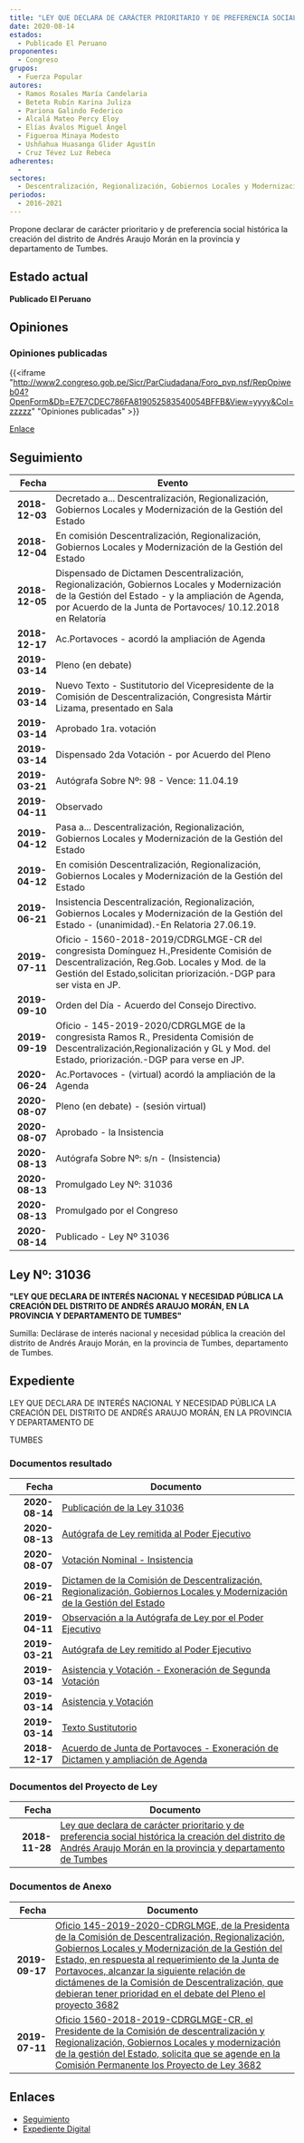 ```yaml
---
title: "LEY QUE DECLARA DE CARÁCTER PRIORITARIO Y DE PREFERENCIA SOCIAL HISTÓRICA LA CREACIÓN DEL DISTRITO DE ANDRÉS ARAUJO MORÁN EN LA PROVINCIA Y DEPARTAMENTO DE TUMBES"
date: 2020-08-14
estados: 
  - Publicado El Peruano
proponentes: 
  - Congreso
grupos: 
  - Fuerza Popular
autores: 
  - Ramos Rosales María Candelaria
  - Beteta Rubín Karina Juliza
  - Pariona Galindo Federico
  - Alcalá Mateo Percy Eloy
  - Elías Ávalos Miguel Ángel
  - Figueroa Minaya Modesto
  - Ushñahua Huasanga Glider Agustín
  - Cruz Tévez Luz Rebeca
adherentes: 
  - 
sectores: 
  - Descentralización, Regionalización, Gobiernos Locales y Modernización de la Gestión del Estado
periodos: 
  - 2016-2021
---
```


Propone declarar de carácter prioritario y de preferencia social histórica la creación del distrito de Andrés Araujo Morán en la provincia y departamento de Tumbes.


## Estado actual

**Publicado El Peruano**

## Opiniones

### Opiniones publicadas

{{<iframe "http://www2.congreso.gob.pe/Sicr/ParCiudadana/Foro_pvp.nsf/RepOpiweb04?OpenForm&Db=E7E7CDEC786FA819052583540054BFFB&View=yyyy&Col=zzzzz" "Opiniones publicadas" >}}

[Enlace](http://www2.congreso.gob.pe/Sicr/ParCiudadana/Foro_pvp.nsf/RepOpiweb04?OpenForm&Db=E7E7CDEC786FA819052583540054BFFB&View=yyyy&Col=zzzzz)

## Seguimiento

| Fecha | Evento |
|------:|--------|
| **2018-12-03** | Decretado a... Descentralización, Regionalización, Gobiernos Locales y Modernización de la Gestión del Estado|
| **2018-12-04** | En comisión Descentralización, Regionalización, Gobiernos Locales y Modernización de la Gestión del Estado|
| **2018-12-05** | Dispensado de Dictamen Descentralización, Regionalización, Gobiernos Locales y Modernización de la Gestión del Estado - y la ampliación de Agenda, por Acuerdo de la Junta de Portavoces/ 10.12.2018 en Relatoría|
| **2018-12-17** | Ac.Portavoces - acordó la ampliación de Agenda|
| **2019-03-14** | Pleno (en debate)|
| **2019-03-14** | Nuevo Texto - Sustitutorio del Vicepresidente de la Comisión de Descentralización, Congresista Mártir Lizama, presentado en Sala|
| **2019-03-14** | Aprobado 1ra. votación|
| **2019-03-14** | Dispensado 2da Votación - por Acuerdo del Pleno|
| **2019-03-21** | Autógrafa Sobre Nº: 98 - Vence: 11.04.19|
| **2019-04-11** | Observado|
| **2019-04-12** | Pasa a... Descentralización, Regionalización, Gobiernos Locales y Modernización de la Gestión del Estado|
| **2019-04-12** | En comisión Descentralización, Regionalización, Gobiernos Locales y Modernización de la Gestión del Estado|
| **2019-06-21** | Insistencia Descentralización, Regionalización, Gobiernos Locales y Modernización de la Gestión del Estado - (unanimidad).-En Relatoria 27.06.19.|
| **2019-07-11** | Oficio - 1560-2018-2019/CDRGLMGE-CR del congresista Domínguez H.,Presidente Comisión de Descentralización, Reg.Gob. Locales y Mod. de la Gestión del Estado,solicitan priorización.-DGP para ser vista en JP.|
| **2019-09-10** | Orden del Día - Acuerdo del Consejo Directivo.|
| **2019-09-19** | Oficio - 145-2019-2020/CDRGLMGE de la congresista Ramos R., Presidenta Comisión de Descentralización,Regionalización y GL y Mod. del Estado, priorización.-DGP para verse en JP.|
| **2020-06-24** | Ac.Portavoces - (virtual) acordó la ampliación de la Agenda|
| **2020-08-07** | Pleno (en debate) - (sesión virtual)|
| **2020-08-07** | Aprobado - la Insistencia|
| **2020-08-13** | Autógrafa Sobre Nº: s/n - (Insistencia)|
| **2020-08-13** | Promulgado Ley Nº: 31036|
| **2020-08-13** | Promulgado por el Congreso|
| **2020-08-14** | Publicado - Ley Nº 31036|

## Ley Nº: 31036

**"LEY QUE DECLARA DE INTERÉS NACIONAL Y NECESIDAD PÚBLICA LA CREACIÓN DEL DISTRITO DE ANDRÉS ARAUJO MORÁN, EN LA PROVINCIA Y DEPARTAMENTO DE TUMBES"**

Sumilla: Declárase de interés nacional y necesidad pública la creación del distrito de Andrés Araujo Morán, en la provincia de Tumbes, departamento de Tumbes.


## Expediente

LEY QUE DECLARA DE INTERÉS NACIONAL Y NECESIDAD PÚBLICA LA CREACIÓN DEL DISTRITO DE ANDRÉS ARAUJO MORÁN, EN LA PROVINCIA Y DEPARTAMENTO DE

TUMBES


### Documentos resultado

| Fecha | Documento |
|------:|--------|
| **2020-08-14** | [Publicación de la Ley 31036](http://www.leyes.congreso.gob.pe/Documentos/2016_2021/ADLP/Normas_Legales/31036-LEY.pdf) |
| **2020-08-13** | [Autógrafa de Ley remitida al Poder Ejecutivo](http://www.leyes.congreso.gob.pe/Documentos/2016_2021/ADLP/Texto_Aprobado/AU0368220200813.pdf) |
| **2020-08-07** | [Votación Nominal - Insistencia](http://www.leyes.congreso.gob.pe/Documentos/2016_2021/Asistencia_y_Votacion/Proyectos_de_Ley/Votacion_Nominal/VNI03682-20200807.pdf) |
| **2019-06-21** | [Dictamen de la Comisión de Descentralización, Regionalización, Gobiernos Locales y Modernización de la Gestión del Estado](http://www.leyes.congreso.gob.pe/Documentos/2016_2021/Dictamenes/Proyectos_de_Ley/03682DC08MAY20190621.pdf) |
| **2019-04-11** | [Observación a la Autógrafa de Ley por el Poder Ejecutivo](http://www.leyes.congreso.gob.pe/Documentos/2016_2021/Observacion_a_la_Autografa/OBAU0368220190411.pdf) |
| **2019-03-21** | [Autógrafa de Ley remitido al Poder Ejecutivo](http://www.leyes.congreso.gob.pe/Documentos/2016_2021/Autografas/Ley_y_de_Resolucion_Legislativa/AU0368220190321.pdf) |
| **2019-03-14** | [Asistencia y Votación - Exoneración de Segunda Votación](http://www.leyes.congreso.gob.pe/Documentos/2016_2021/Asistencia_y_Votacion/Proyectos_de_Ley/Exoneracion_de_Segunda_Votacion/PL_ESV03682_20190314.pdf) |
| **2019-03-14** | [Asistencia y Votación](http://www.leyes.congreso.gob.pe/Documentos/2016_2021/Asistencia_y_Votacion/Proyectos_de_Ley/PL_AV03682_20190314.pdf) |
| **2019-03-14** | [Texto Sustitutorio](http://www.leyes.congreso.gob.pe/Documentos/2016_2021/Texto_Sustitutorio/Proyectos_de_Ley/TS0368220190314.pdf) |
| **2018-12-17** | [Acuerdo de Junta de Portavoces - Exoneración de Dictamen y ampliación de Agenda](http://www.leyes.congreso.gob.pe/Documentos/2016_2021/Acuerdos/Junta_Portavoces/AJP0368220181217.pdf) |

### Documentos del Proyecto de Ley

| Fecha | Documento |
|------:|--------|
| **2018-11-28** | [Ley que declara de carácter prioritario y de preferencia social histórica la creación del distrito de Andrés Araujo Morán en la provincia y departamento de Tumbes](http://www.leyes.congreso.gob.pe/Documentos/2016_2021/Proyectos_de_Ley_y_de_Resoluciones_Legislativas/PL0368220181128.pdf) |

### Documentos de Anexo

| Fecha | Documento |
|------:|--------|
| **2019-09-17** | [Oficio 145-2019-2020-CDRGLMGE, de la Presidenta de la Comisión de Descentralización, Regionalización, Gobiernos Locales y Modernización de la Gestión del Estado, en respuesta al requerimiento de la Junta de Portavoces, alcanzar la siguiente relación de dictámenes de la Comisión de Descentralización, que debieran tener prioridad en el debate del Pleno el proyecto 3682](http://www.leyes.congreso.gob.pe/Documentos/2016_2021/Oficios/Comisiones_Ordinarias/OFICIO-145-2019-2020-CDRGLMGE.pdf) |
| **2019-07-11** | [Oficio 1560-2018-2019-CDRGLMGE-CR, el Presidente de la Comisión de descentralización y Regionalización, Gobiernos Locales y modernización de la gestión del Estado, solicita que se agende en la Comisión Permanente los Proyecto de Ley 3682](http://www.leyes.congreso.gob.pe/Documentos/2016_2021/Oficios/Comisiones_Ordinarias/OFICIO-1560-2018-2019-CDRGLMGE-CR.pdf) |

## Enlaces 

- [Seguimiento](http://www2.congreso.gob.pe/Sicr/TraDocEstProc/CLProLey2016.nsf/f7fff46988ca05b1052578e100829cc7/3c8e246a3893f53005258354005b3e87?OpenDocument)
- [Expediente Digital](http://www2.congreso.gob.pe/Sicr/TraDocEstProc/CLProLey2016.nsf/f7fff46988ca05b1052578e100829cc7/3c8e246a3893f53005258354005b3e87?OpenDocument&Click=05257FB7005EB655.eb71d0cf91d8294e05256cdf006b5706/$Body/0.1C6C)
